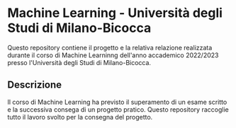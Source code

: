 # Machine Learning - Università degli Studi di Milano-Bicocca

Questo repository contiene il progetto e la relativa relazione realizzata durante il corso di Machine Learninng dell'anno accademico 2022/2023 presso l'Università degli Studi di Milano-Bicocca.


## Descrizione

Il corso di Machine Learning ha previsto il superamento di un esame scritto e la successiva consega di un progetto pratico. Questo repository raccoglie tutto il lavoro svolto per la consegna del progetto.
